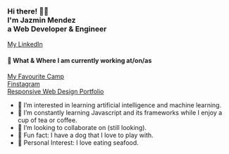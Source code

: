 <h3>Hi there! 👋😎 <br>I'm Jazmin Mendez<br>a Web Developer & Engineer</h3>

<a href="https://www.linkedin.com/in/jazminlmendez">My LinkedIn </a> 

<h4>💼 What & Where I am currently working at/on/as</h4>
<p>
<a href="https://stark-spire-19227.herokuapp.com/"> My Favourite Camp </a> <br>
<a href="https://dry-shelf-90306.herokuapp.com"> Finstagram </a> <br>
<a href="https://codepen.io/jazmin199"> Responsive Web Design Portfolio </a>
</p>

- 👀 I’m interested in learning artificial intelligence and machine learning.
- 🌱 I’m constantly learning Javascript and its frameworks while I enjoy a cup of tea or coffee.
- 💞️ I’m looking to collaborate on (still looking).
- 🐶 Fun fact: I have a dog that I love to play with.
- 🦑 Personal Interest: I love eating seafood.

